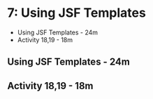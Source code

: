 # 7: Using JSF Templates

   * Using JSF Templates - 24m
   * Activity 18,19 - 18m

## Using JSF Templates - 24m
## Activity 18,19 - 18m
